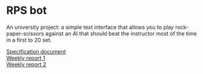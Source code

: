 # RPS bot
An university project: a simple text interface that allows you to play rock-paper-scissors against an AI that should beat the instructor most of the time in a first to 20 set.

[Specification document](../master/documentation/specification_document.md)\
[Weekly report 1](../master/documentation/weekly_report1.md)\
[Weekly report 2](../master/documentation/weekly_report2.md)
